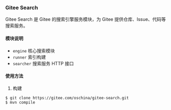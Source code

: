 ### Gitee Search
Gitee Search 是 Gitee 的搜索引擎服务模块，为 Gitee 提供仓库、Issue、代码等搜索服务。

#### 模块说明

* `engine`  核心搜索模块
* `runner`  索引构建
* `searcher`    搜索服务 HTTP 接口

#### 使用方法

1. 构建

```
$ git clone https://gitee.com/oschina/gitee-search.git
$ mvn compile
```